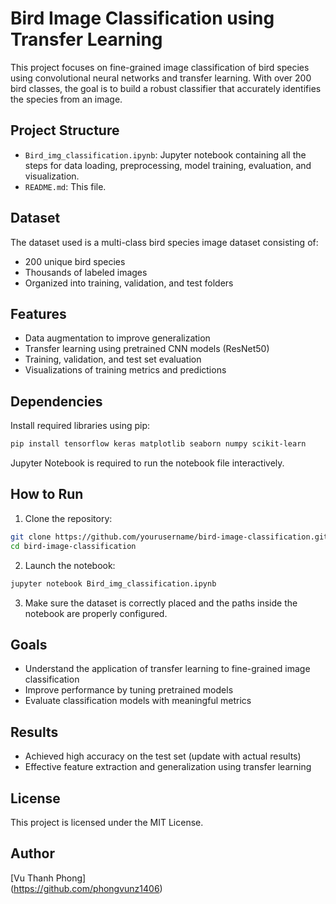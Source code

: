 
# Bird Image Classification using Transfer Learning

This project focuses on fine-grained image classification of bird species using convolutional neural networks and transfer learning. With over 200 bird classes, the goal is to build a robust classifier that accurately identifies the species from an image.

## Project Structure

- `Bird_img_classification.ipynb`: Jupyter notebook containing all the steps for data loading, preprocessing, model training, evaluation, and visualization.
- `README.md`: This file.

## Dataset

The dataset used is a multi-class bird species image dataset consisting of:
- 200 unique bird species
- Thousands of labeled images
- Organized into training, validation, and test folders


## Features

- Data augmentation to improve generalization
- Transfer learning using pretrained CNN models (ResNet50)
- Training, validation, and test set evaluation
- Visualizations of training metrics and predictions

## Dependencies

Install required libraries using pip:

```bash
pip install tensorflow keras matplotlib seaborn numpy scikit-learn
```

Jupyter Notebook is required to run the notebook file interactively.

## How to Run

1. Clone the repository:

```bash
git clone https://github.com/yourusername/bird-image-classification.git
cd bird-image-classification
```

2. Launch the notebook:

```bash
jupyter notebook Bird_img_classification.ipynb
```

3. Make sure the dataset is correctly placed and the paths inside the notebook are properly configured.

## Goals

- Understand the application of transfer learning to fine-grained image classification
- Improve performance by tuning pretrained models
- Evaluate classification models with meaningful metrics

## Results

- Achieved high accuracy on the test set (update with actual results)
- Effective feature extraction and generalization using transfer learning

## License

This project is licensed under the MIT License.

## Author

[Vu Thanh Phong]  
(https://github.com/phongvunz1406)
